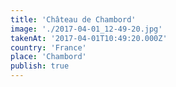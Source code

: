 ```yaml
---
title: 'Château de Chambord'
image: './2017-04-01_12-49-20.jpg'
takenAt: '2017-04-01T10:49:20.000Z'
country: 'France'
place: 'Chambord'
publish: true
---
```

